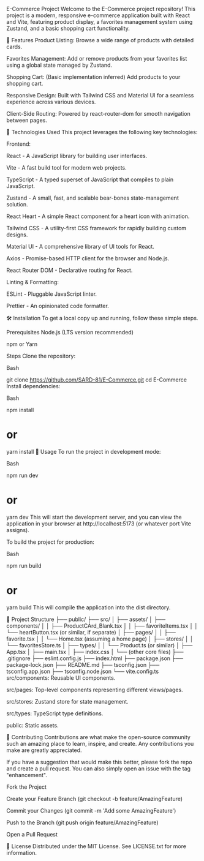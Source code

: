 E-Commerce Project
Welcome to the E-Commerce project repository! This project is a modern, responsive e-commerce application built with React and Vite, featuring product display, a favorites management system using Zustand, and a basic shopping cart functionality.

🌟 Features
Product Listing: Browse a wide range of products with detailed cards.

Favorites Management: Add or remove products from your favorites list using a global state managed by Zustand.

Shopping Cart: (Basic implementation inferred) Add products to your shopping cart.

Responsive Design: Built with Tailwind CSS and Material UI for a seamless experience across various devices.

Client-Side Routing: Powered by react-router-dom for smooth navigation between pages.

🚀 Technologies Used
This project leverages the following key technologies:

Frontend:

React - A JavaScript library for building user interfaces.

Vite - A fast build tool for modern web projects.

TypeScript - A typed superset of JavaScript that compiles to plain JavaScript.

Zustand - A small, fast, and scalable bear-bones state-management solution.

React Heart - A simple React component for a heart icon with animation.

Tailwind CSS - A utility-first CSS framework for rapidly building custom designs.

Material UI - A comprehensive library of UI tools for React.

Axios - Promise-based HTTP client for the browser and Node.js.

React Router DOM - Declarative routing for React.

Linting & Formatting:

ESLint - Pluggable JavaScript linter.

Prettier - An opinionated code formatter.

🛠️ Installation
To get a local copy up and running, follow these simple steps.

Prerequisites
Node.js (LTS version recommended)

npm or Yarn

Steps
Clone the repository:

Bash

git clone https://github.com/SARD-81/E-Commerce.git
cd E-Commerce
Install dependencies:

Bash

npm install
# or
yarn install
🏃 Usage
To run the project in development mode:

Bash

npm run dev
# or
yarn dev
This will start the development server, and you can view the application in your browser at http://localhost:5173 (or whatever port Vite assigns).

To build the project for production:

Bash

npm run build
# or
yarn build
This will compile the application into the dist directory.

📂 Project Structure
├── public/
├── src/
│   ├── assets/
│   ├── components/
│   │   ├── ProductCArd_Blank.tsx
│   │   ├── favoriteItems.tsx
│   │   └── heartButton.tsx (or similar, if separate)
│   ├── pages/
│   │   ├── favorite.tsx
│   │   └── Home.tsx (assuming a home page)
│   ├── stores/
│   │   └── favoritesStore.ts
│   ├── types/
│   │   └── Product.ts (or similar)
│   ├── App.tsx
│   ├── main.tsx
│   ├── index.css
│   └── (other core files)
├── .gitignore
├── eslint.config.js
├── index.html
├── package.json
├── package-lock.json
├── README.md
├── tsconfig.json
├── tsconfig.app.json
├── tsconfig.node.json
└── vite.config.ts
src/components: Reusable UI components.

src/pages: Top-level components representing different views/pages.

src/stores: Zustand store for state management.

src/types: TypeScript type definitions.

public: Static assets.

🤝 Contributing
Contributions are what make the open-source community such an amazing place to learn, inspire, and create. Any contributions you make are greatly appreciated.

If you have a suggestion that would make this better, please fork the repo and create a pull request. You can also simply open an issue with the tag "enhancement".

Fork the Project

Create your Feature Branch (git checkout -b feature/AmazingFeature)

Commit your Changes (git commit -m 'Add some AmazingFeature')

Push to the Branch (git push origin feature/AmazingFeature)

Open a Pull Request

📄 License
Distributed under the MIT License. See LICENSE.txt for more information.

